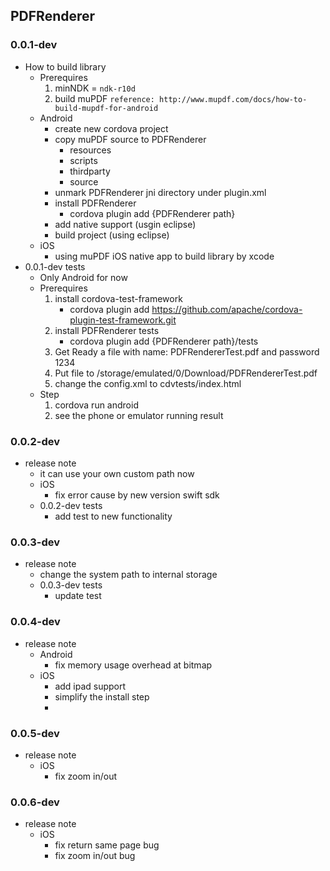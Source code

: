 ## PDFRenderer
### 0.0.1-dev
* How to build library
	* Prerequires
		1. minNDK = `ndk-r10d`
		2. build muPDF `reference: http://www.mupdf.com/docs/how-to-build-mupdf-for-android`
	* Android
		* create new cordova project
		* copy muPDF source to PDFRenderer
			- resources
			- scripts
			- thirdparty
			- source
		* unmark PDFRenderer jni directory under plugin.xml
		* install PDFRenderer
			- cordova plugin add {PDFRenderer path}
		* add native support (usgin eclipse)
		* build project (using eclipse)
	* iOS
		* using muPDF iOS native app to build library by xcode 
* 0.0.1-dev tests
	* Only Android for now
	* Prerequires
		1. install cordova-test-framework
			- cordova plugin add https://github.com/apache/cordova-plugin-test-framework.git
		2. install PDFRenderer tests 
			- cordova plugin add {PDFRenderer path}/tests
		3. Get Ready a file with name: PDFRendererTest.pdf and password 1234
		4. Put file to /storage/emulated/0/Download/PDFRendererTest.pdf
		5. change the config.xml to cdvtests/index.html
	* Step
		1. cordova run android
		2. see the phone or emulator running result

### 0.0.2-dev
* release note
	* it can use your own custom path now
	* iOS
		* fix error cause by new version swift sdk
	* 0.0.2-dev tests
		* add test to new functionality


### 0.0.3-dev
* release note
	* change the system path to internal storage
	* 0.0.3-dev tests
		* update test

### 0.0.4-dev
* release note
	* Android
		* fix memory usage overhead at bitmap
	* iOS
		*  add ipad support
		*  simplify the install step
		*  
### 0.0.5-dev
* release note
	* iOS
		* fix zoom in/out

### 0.0.6-dev
* release note
	* iOS
		* fix return same page bug
		* fix zoom in/out bug
